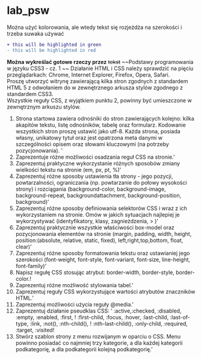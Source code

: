 # lab_psw
Można użyć kolorowania, ale wtedy tekst się rozjeżdża na szerokości i trzeba suwaka używać
```diff
+ this will be highlighted in green
- this will be highlighted in red
```

**Można wykreślać gotowe rzeczy przez** ~~tekst~~
~~Podstawy programowania w języku CSS3 - cz. 1	~~
Działanie HTML i CSS należy sprawdzić na pięciu przeglądarkach: Chrome, Internet Explorer, Firefox, Opera, Safari.	  
Proszę utworzyć witrynę zawierającą kilka stron zgodnych z standardem HTML 5 z odwołaniem do w zewnętrznego arkusza stylów zgodnego z standardem CSS3.	  
Wszystkie reguły CSS, z wyjątkiem punktu 2, powinny być umieszczone w zewnętrznym arkuszu stylów.	  
1.	Strona startowa zawiera odnośniki do stron zawierających kolejno: kilka akapitów tekstu, listę odnośników, tabelę oraz formularz. Kodowanie wszystkich stron proszę ustawić jako utf-8. Każda strona, posiada własny, unikatowy tytuł oraz jest opatrzona meta danymi w szczególności opisem oraz słowami kluczowymi (na potrzeby pozycjonowania). ’
2.	Zaprezentuje różne możliwości osadzania reguł CSS na stronie.’
3.	Zaprezentuj praktyczne wykorzystanie różnych sposobów zmiany wielkości tekstu na stronie (em, px, pt, %)’
4.	Zaprezentuj różne sposoby ustawienia tła strony - jego pozycji, powtarzalności, ograniczania (np. powtarzanie do połowy wysokości strony) i rozciągania (background-color, background-image, background-repeat, backgroundattachment, background-position, background)’
5.	Zaprezentuj różne sposoby definiowania selektorów CSS i wraz z ich wykorzystaniem na stronie. Omów w jakich sytuacjach najlepiej je wykorzystywać (identyfikatory, klasy, zagnieżdzenia, > )’
6.	Zaprezentuj praktycznie wszystkie właściwości box-model oraz  pozycjonowania elementów na stronie (margin, padding, width, height, position:(absolute, relative, static, fixed), left,right,top,bottom, float, clear)’
7.	Zaprezentuj różne sposoby formatowania tekstu oraz ustawianiej jego szerokości 
(font-weight, font-style, font-variant, font-size, line-height, font-family)’
8.	Napisz regułę CSS stosując atrybut: border-width, border-style, border-color.!
9.	Zaprezentuj różne możliwość stylowania tabel.’
10.	Zaprezentuj reguły CSS wykorzystujące wartości atrybutów znaczników HTML.’
11.	Zaprezentuj możliwości użycia reguły @media.’
12.	Zaprezentuj działanie pseudklas CSS: ’
:active,:checked, :disabled, :empty, :enabled, :first, !
:first-child, :focus, :hover, :last-child, :last-of-type, :link, :not(), :nth-child(), ! :nth-last-child(), :only-child, :required, :target, :visited!
13.	Stwórz szablon strony z menu rozwijanym w oparciu o CSS. Menu powinno posiadać co najmniej trzy kategorie, a dla każdej kategorii podkategorię, a dla podkategorii kolejną podkategorię.’


